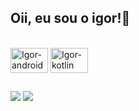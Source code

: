 ## Oii, eu sou o igor!👋

<div style="display: inline_block"><br>
  <img align="center" alt="Igor-android" height="40" width="60" src="https://cdn.jsdelivr.net/gh/devicons/devicon/icons/android/android-plain.svg" >
  <img align="center" alt="Igor-kotlin" height="40" width="60" src="https://cdn.jsdelivr.net/gh/devicons/devicon/icons/kotlin/kotlin-original.svg" >
</div>

##

<div> 

  <a href = "mailto:contatoigorsousa1@gmail.com"><img src="https://img.shields.io/badge/Gmail-D14836?style=for-the-badge&logo=gmail&logoColor=white" target="_blank"></a>
  <a href="https://www.linkedin.com/igorsousaz" target="_blank"><img src="https://img.shields.io/badge/-LinkedIn-%230077B5?style=for-the-badge&logo=linkedin&logoColor=white" target="_blank"></a> 
  
</div>
